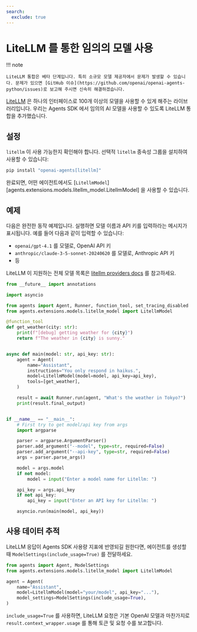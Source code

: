```yaml
---
search:
  exclude: true
---
```

# LiteLLM 를 통한 임의의 모델 사용

!!! note

    LiteLLM 통합은 베타 단계입니다. 특히 소규모 모델 제공자에서 문제가 발생할 수 있습니다. 문제가 있으면 [GitHub 이슈](https://github.com/openai/openai-agents-python/issues)로 보고해 주시면 신속히 해결하겠습니다.

[LiteLLM](https://docs.litellm.ai/docs/) 은 하나의 인터페이스로 100개 이상의 모델을 사용할 수 있게 해주는 라이브러리입니다. 우리는 Agents SDK 에서 임의의 AI 모델을 사용할 수 있도록 LiteLLM 통합을 추가했습니다.

## 설정

`litellm` 이 사용 가능한지 확인해야 합니다. 선택적 `litellm` 종속성 그룹을 설치하여 사용할 수 있습니다:

```bash
pip install "openai-agents[litellm]"
```

완료되면, 어떤 에이전트에서도 [`LitellmModel`][agents.extensions.models.litellm_model.LitellmModel] 을 사용할 수 있습니다.

## 예제

다음은 완전한 동작 예제입니다. 실행하면 모델 이름과 API 키를 입력하라는 메시지가 표시됩니다. 예를 들어 다음과 같이 입력할 수 있습니다:

- `openai/gpt-4.1` 를 모델로, OpenAI API 키
- `anthropic/claude-3-5-sonnet-20240620` 를 모델로, Anthropic API 키
- 등

LiteLLM 이 지원하는 전체 모델 목록은 [litellm providers docs](https://docs.litellm.ai/docs/providers) 를 참고하세요.

```python
from __future__ import annotations

import asyncio

from agents import Agent, Runner, function_tool, set_tracing_disabled
from agents.extensions.models.litellm_model import LitellmModel

@function_tool
def get_weather(city: str):
    print(f"[debug] getting weather for {city}")
    return f"The weather in {city} is sunny."


async def main(model: str, api_key: str):
    agent = Agent(
        name="Assistant",
        instructions="You only respond in haikus.",
        model=LitellmModel(model=model, api_key=api_key),
        tools=[get_weather],
    )

    result = await Runner.run(agent, "What's the weather in Tokyo?")
    print(result.final_output)


if __name__ == "__main__":
    # First try to get model/api key from args
    import argparse

    parser = argparse.ArgumentParser()
    parser.add_argument("--model", type=str, required=False)
    parser.add_argument("--api-key", type=str, required=False)
    args = parser.parse_args()

    model = args.model
    if not model:
        model = input("Enter a model name for Litellm: ")

    api_key = args.api_key
    if not api_key:
        api_key = input("Enter an API key for Litellm: ")

    asyncio.run(main(model, api_key))
```

## 사용 데이터 추적

LiteLLM 응답이 Agents SDK 사용량 지표에 반영되길 원한다면, 에이전트를 생성할 때 `ModelSettings(include_usage=True)` 를 전달하세요.

```python
from agents import Agent, ModelSettings
from agents.extensions.models.litellm_model import LitellmModel

agent = Agent(
    name="Assistant",
    model=LitellmModel(model="your/model", api_key="..."),
    model_settings=ModelSettings(include_usage=True),
)
```

`include_usage=True` 를 사용하면, LiteLLM 요청은 기본 OpenAI 모델과 마찬가지로 `result.context_wrapper.usage` 를 통해 토큰 및 요청 수를 보고합니다.